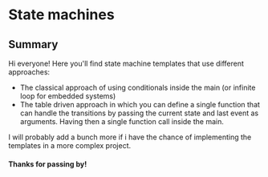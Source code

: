 # State machines
## Summary
Hi everyone! Here you'll find state machine templates that use different approaches:
- The classical approach of using conditionals inside the main (or infinite loop for embedded systems)
- The table driven approach in which you can define a single function that can handle the transitions by passing
  the current state and last event as arguments. Having then a single function call inside the main.
  
I will probably add a bunch more if i have the chance of implementing the templates in a more complex project.
#### Thanks for passing by!
